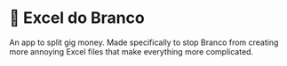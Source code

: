 # 📝 Excel do Branco
An app to split gig money.
Made specifically to stop Branco from creating more annoying Excel files that make everything more complicated.
